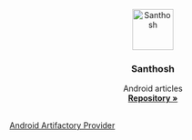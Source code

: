 <p align="center">
  <a href="https://github.com/shettigarsanthosh">
    <img src="https://avatars1.githubusercontent.com/u/52244500?v=4" alt="Santhosh" width="72" height="72">
  </a>
</p>

<h3 align="center">Santhosh</h3>

<p align="center">
  Android articles
  <br>
  <a href="https://github.com/LearnKotlin"><strong>Repository »</strong></a>
  <br>
  <br>
</p>

<div  class="card-container">
  <a class="card" target="_blank" rel="noopener" href="https://learnkotlin.github.io/AndroidArtifactoryProvider/">
    <span class="repo">Android Artifactory Provider</span>
   </a>
</div>
